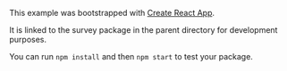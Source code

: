 This example was bootstrapped with [Create React App](https://github.com/facebook/create-react-app).

It is linked to the survey package in the parent directory for development purposes.

You can run `npm install` and then `npm start` to test your package.
